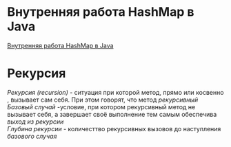 # Внутренняя работа HashMap в Java
[Внутренняя работа HashMap в Java](https://habr.com/ru/post/421179/)

# Рекурсия
*Рекурсия (recursion)* - ситуация при которой метод, прямо или косвенно , вызывает сам себя. При этом говорят, что метод *рекурсивный*    
*Базовый случай* -условие, при котором рекурсивный метод не вызывает себя, а завершает своё выполнение тем самым обеспечива *выход из рекурсии*  
*Глубина рекурсии* - количесттво рекурсивных вызовов до наступления *базового случая*  


 